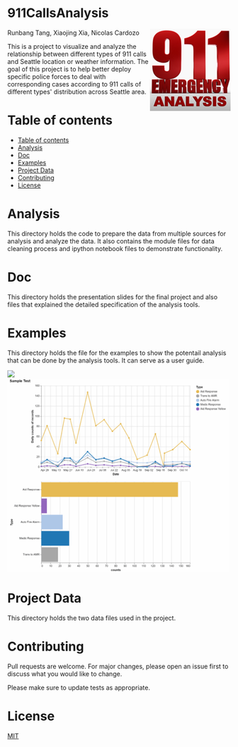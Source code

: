

# 911CallsAnalysis

<img src="doc/911callslogo.png" align="right">


Runbang Tang, Xiaojing Xia, Nicolas Cardozo

This is a project to visualize and analyze the relationship between different types of 911 calls and Seattle location or weather information. The goal of this project is to help better deploy specific police forces to deal with corresponding cases according to 911 calls of different types' distribution across Seattle area.


Table of contents
=================

<!--ts-->
   * [Table of contents](#table-of-contents)
   * [Analysis](#analysis)
   * [Doc](#doc)
   * [Examples](#examples)
   * [Project Data](#project-data)
   * [Contributing](#contributing)
   * [License](#license)
<!--te-->

Analysis
================
This directory holds the code to prepare the data from multiple sources for analysis and analyze the data. It also contains the module files for data cleaning process and ipython notebook files to demonstrate functionality.

Doc
=================
This directory holds the presentation slides for the final project and also files that explained the detailed specification of the analysis tools. 

Examples
=================
This directory holds the file for the examples to show the potentail analysis that can be done by the analysis tools. It can serve as a user guide.

<img src="examples/Map_Data/UWcloselook.gif" width="500"/>

<img src="examples/analysisovertimes.gif" width="500"/>

Project Data
=================
This directory holds the two data files used in the project.

Contributing
=================
Pull requests are welcome. For major changes, please open an issue first to discuss what you would like to change.

Please make sure to update tests as appropriate.


License
=================
[MIT](https://choosealicense.com/licenses/mit/)



